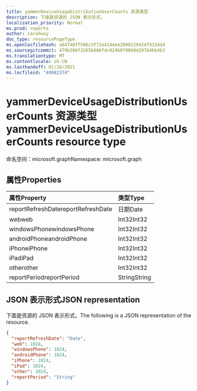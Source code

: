 ```yaml
---
title: yammerDeviceUsageDistributionUserCounts 资源类型
description: 下面是资源的 JSON 表示形式。
localization_priority: Normal
ms.prod: reports
author: sarahwxy
doc_type: resourcePageType
ms.openlocfilehash: a64748ff506c3f72e4144ee2090229424f9334d4
ms.sourcegitcommit: 479b366f3265b666fdc024b0f90b8d29764bb4b2
ms.translationtype: MT
ms.contentlocale: zh-CN
ms.lasthandoff: 01/26/2021
ms.locfileid: "49982374"
---
```

# <a name="yammerdeviceusagedistributionusercounts-resource-type"></a><span data-ttu-id="f4103-103">yammerDeviceUsageDistributionUserCounts 资源类型</span><span class="sxs-lookup"><span data-stu-id="f4103-103">yammerDeviceUsageDistributionUserCounts resource type</span></span>

<span data-ttu-id="f4103-104">命名空间：microsoft.graph</span><span class="sxs-lookup"><span data-stu-id="f4103-104">Namespace: microsoft.graph</span></span>

## <a name="properties"></a><span data-ttu-id="f4103-105">属性</span><span class="sxs-lookup"><span data-stu-id="f4103-105">Properties</span></span>

| <span data-ttu-id="f4103-106">属性</span><span class="sxs-lookup"><span data-stu-id="f4103-106">Property</span></span>          | <span data-ttu-id="f4103-107">类型</span><span class="sxs-lookup"><span data-stu-id="f4103-107">Type</span></span>   |
| :---------------- | :----- |
| <span data-ttu-id="f4103-108">reportRefreshDate</span><span class="sxs-lookup"><span data-stu-id="f4103-108">reportRefreshDate</span></span> | <span data-ttu-id="f4103-109">日期</span><span class="sxs-lookup"><span data-stu-id="f4103-109">Date</span></span>   |
| <span data-ttu-id="f4103-110">web</span><span class="sxs-lookup"><span data-stu-id="f4103-110">web</span></span>               | <span data-ttu-id="f4103-111">Int32</span><span class="sxs-lookup"><span data-stu-id="f4103-111">Int32</span></span>  |
| <span data-ttu-id="f4103-112">windowsPhone</span><span class="sxs-lookup"><span data-stu-id="f4103-112">windowsPhone</span></span>      | <span data-ttu-id="f4103-113">Int32</span><span class="sxs-lookup"><span data-stu-id="f4103-113">Int32</span></span>  |
| <span data-ttu-id="f4103-114">androidPhone</span><span class="sxs-lookup"><span data-stu-id="f4103-114">androidPhone</span></span>      | <span data-ttu-id="f4103-115">Int32</span><span class="sxs-lookup"><span data-stu-id="f4103-115">Int32</span></span>  |
| <span data-ttu-id="f4103-116">iPhone</span><span class="sxs-lookup"><span data-stu-id="f4103-116">iPhone</span></span>            | <span data-ttu-id="f4103-117">Int32</span><span class="sxs-lookup"><span data-stu-id="f4103-117">Int32</span></span>  |
| <span data-ttu-id="f4103-118">iPad</span><span class="sxs-lookup"><span data-stu-id="f4103-118">iPad</span></span>              | <span data-ttu-id="f4103-119">Int32</span><span class="sxs-lookup"><span data-stu-id="f4103-119">Int32</span></span>  |
| <span data-ttu-id="f4103-120">other</span><span class="sxs-lookup"><span data-stu-id="f4103-120">other</span></span>             | <span data-ttu-id="f4103-121">Int32</span><span class="sxs-lookup"><span data-stu-id="f4103-121">Int32</span></span>  |
| <span data-ttu-id="f4103-122">reportPeriod</span><span class="sxs-lookup"><span data-stu-id="f4103-122">reportPeriod</span></span>      | <span data-ttu-id="f4103-123">String</span><span class="sxs-lookup"><span data-stu-id="f4103-123">String</span></span> |

## <a name="json-representation"></a><span data-ttu-id="f4103-124">JSON 表示形式</span><span class="sxs-lookup"><span data-stu-id="f4103-124">JSON representation</span></span>

<span data-ttu-id="f4103-125">下面是资源的 JSON 表示形式。</span><span class="sxs-lookup"><span data-stu-id="f4103-125">The following is a JSON representation of the resource.</span></span>

<!-- {
  "blockType": "resource",
  "@odata.type": "microsoft.graph.yammerDeviceUsageDistributionUserCounts"
} -->

```json
{
  "reportRefreshDate": "Date", 
  "web": 1024, 
  "windowsPhone": 1024, 
  "androidPhone": 1024, 
  "iPhone": 1024, 
  "iPad": 1024, 
  "other": 1024, 
  "reportPeriod": "String"
}
```


